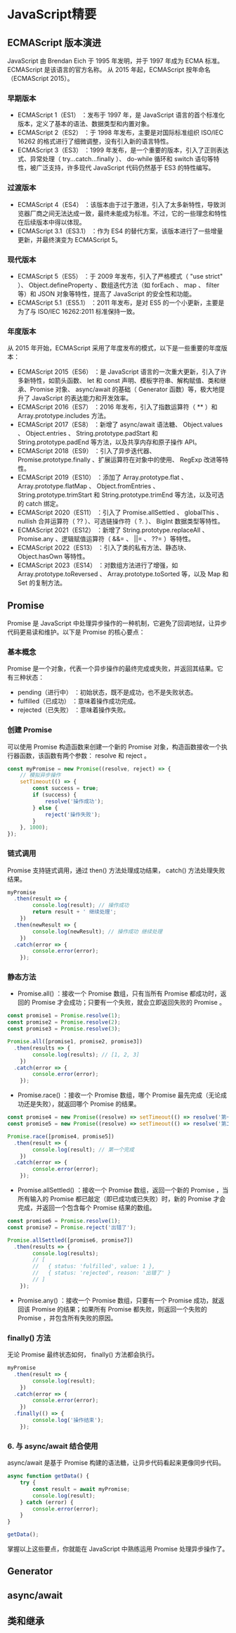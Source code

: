 # JavaScript精要

## ECMAScript 版本演进

JavaScript 由 Brendan Eich 于 1995 年发明，并于 1997 年成为 ECMA 标准。
ECMAScript 是该语言的官方名称。
从 2015 年起，ECMAScript 按年命名（ECMAScript 2015）。

### 早期版本
- ECMAScript 1（ES1） ：发布于 1997 年，是 JavaScript 语言的首个标准化版本，定义了基本的语法、数据类型和内置对象。
- ECMAScript 2（ES2） ：于 1998 年发布，主要是对国际标准组织 ISO/IEC 16262 的格式进行了细微调整，没有引入新的语言特性。
- ECMAScript 3（ES3） ：1999 年发布，是一个重要的版本，引入了正则表达式、异常处理（ try...catch...finally ）、 do-while 循环和 switch 语句等特性，被广泛支持，许多现代 JavaScript 代码仍然基于 ES3 的特性编写。

### 过渡版本
- ECMAScript 4（ES4） ：该版本由于过于激进，引入了太多新特性，导致浏览器厂商之间无法达成一致，最终未能成为标准。不过，它的一些理念和特性在后续版本中得以体现。
- ECMAScript 3.1（ES3.1） ：作为 ES4 的替代方案，该版本进行了一些增量更新，并最终演变为 ECMAScript 5。

### 现代版本
- ECMAScript 5（ES5） ：于 2009 年发布，引入了严格模式（ "use strict" ）、 Object.defineProperty 、数组迭代方法（如 forEach 、 map 、 filter 等）和 JSON 对象等特性，提高了 JavaScript 的安全性和功能。
- ECMAScript 5.1（ES5.1） ：2011 年发布，是对 ES5 的一个小更新，主要是为了与 ISO/IEC 16262:2011 标准保持一致。

### 年度版本
从 2015 年开始，ECMAScript 采用了年度发布的模式，以下是一些重要的年度版本：

- ECMAScript 2015（ES6） ：是 JavaScript 语言的一次重大更新，引入了许多新特性，如箭头函数、 let 和 const 声明、模板字符串、解构赋值、类和继承、Promise 对象、 async/await 的基础（ Generator 函数）等，极大地提升了 JavaScript 的表达能力和开发效率。
- ECMAScript 2016（ES7） ：2016 年发布，引入了指数运算符（ ** ）和 Array.prototype.includes 方法。
- ECMAScript 2017（ES8） ：新增了 async/await 语法糖、 Object.values 、 Object.entries 、 String.prototype.padStart 和 String.prototype.padEnd 等方法，以及共享内存和原子操作 API。
- ECMAScript 2018（ES9） ：引入了异步迭代器、 Promise.prototype.finally 、扩展运算符在对象中的使用、 RegExp 改进等特性。
- ECMAScript 2019（ES10） ：添加了 Array.prototype.flat 、 Array.prototype.flatMap 、 Object.fromEntries 、 String.prototype.trimStart 和 String.prototype.trimEnd 等方法，以及可选的 catch 绑定。
- ECMAScript 2020（ES11） ：引入了 Promise.allSettled 、 globalThis 、 nullish 合并运算符（ ?? ）、可选链操作符（ ?. ）、 BigInt 数据类型等特性。
- ECMAScript 2021（ES12） ：新增了 String.prototype.replaceAll 、 Promise.any 、逻辑赋值运算符（ &&= 、 ||= 、 ??= ）等特性。
- ECMAScript 2022（ES13） ：引入了类的私有方法、静态块、 Object.hasOwn 等特性。
- ECMAScript 2023（ES14） ：对数组方法进行了增强，如 Array.prototype.toReversed 、 Array.prototype.toSorted 等，以及 Map 和 Set 的复制方法。

## Promise
Promise 是 JavaScript 中处理异步操作的一种机制，它避免了回调地狱，让异步代码更易读和维护。以下是 Promise 的核心要点：
###  基本概念
Promise 是一个对象，代表一个异步操作的最终完成或失败，并返回其结果。它有三种状态：

- pending（进行中） ：初始状态，既不是成功，也不是失败状态。
- fulfilled（已成功） ：意味着操作成功完成。
- rejected（已失败） ：意味着操作失败。

### 创建 Promise
可以使用 Promise 构造函数来创建一个新的 Promise 对象，构造函数接收一个执行器函数，该函数有两个参数： resolve 和 reject 。

```javascript
const myPromise = new Promise((resolve, reject) => {
    // 模拟异步操作
    setTimeout(() => {
        const success = true;
        if (success) {
            resolve('操作成功');
        } else {
            reject('操作失败');
        }
    }, 1000);
});
 ```

### 链式调用
Promise 支持链式调用，通过 then() 方法处理成功结果， catch() 方法处理失败结果。

```javascript
myPromise
  .then(result => {
        console.log(result); // 操作成功
        return result + ' 继续处理';
    })
  .then(newResult => {
        console.log(newResult); // 操作成功 继续处理
    })
  .catch(error => {
        console.error(error);
    });
 ```

 ### 静态方法
- Promise.all() ：接收一个 Promise 数组，只有当所有 Promise 都成功时，返回的 Promise 才会成功；只要有一个失败，就会立即返回失败的 Promise 。
```javascript
const promise1 = Promise.resolve(1);
const promise2 = Promise.resolve(2);
const promise3 = Promise.resolve(3);

Promise.all([promise1, promise2, promise3])
  .then(results => {
        console.log(results); // [1, 2, 3]
    })
  .catch(error => {
        console.error(error);
    });
 ```

- Promise.race() ：接收一个 Promise 数组，哪个 Promise 最先完成（无论成功还是失败），就返回哪个 Promise 的结果。
```javascript
const promise4 = new Promise((resolve) => setTimeout(() => resolve('第一个完成'), 1000));
const promise5 = new Promise((resolve) => setTimeout(() => resolve('第二个完成'), 2000));

Promise.race([promise4, promise5])
  .then(result => {
        console.log(result); // 第一个完成
    })
  .catch(error => {
        console.error(error);
    });
```

- Promise.allSettled() ：接收一个 Promise 数组，返回一个新的 Promise ，当所有输入的 Promise 都已敲定（即已成功或已失败）时，新的 Promise 才会完成，并返回一个包含每个 Promise 结果的数组。
```javascript
const promise6 = Promise.resolve(1);
const promise7 = Promise.reject('出错了');

Promise.allSettled([promise6, promise7])
  .then(results => {
        console.log(results);
        // [
        //   { status: 'fulfilled', value: 1 },
        //   { status: 'rejected', reason: '出错了' }
        // ]
    });
 ```

- Promise.any() ：接收一个 Promise 数组，只要有一个 Promise 成功，就返回该 Promise 的结果；如果所有 Promise 都失败，则返回一个失败的 Promise ，并包含所有失败的原因。

### finally() 方法
无论 Promise 最终状态如何， finally() 方法都会执行。

```javascript
myPromise
  .then(result => {
        console.log(result);
    })
  .catch(error => {
        console.error(error);
    })
  .finally(() => {
        console.log('操作结束');
    });
```

### 6. 与 async/await 结合使用
async/await 是基于 Promise 构建的语法糖，让异步代码看起来更像同步代码。

```javascript
async function getData() {
    try {
        const result = await myPromise;
        console.log(result);
    } catch (error) {
        console.error(error);
    }
}

getData();
 ```

掌握以上这些要点，你就能在 JavaScript 中熟练运用 Promise 处理异步操作了。

## Generator

## async/await

## 类和继承

